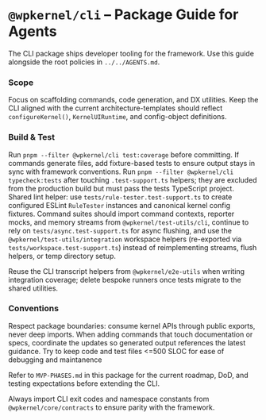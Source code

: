 # `@wpkernel/cli` – Package Guide for Agents

The CLI package ships developer tooling for the framework. Use this guide alongside the root policies in `../../AGENTS.md`.

### Scope

Focus on scaffolding commands, code generation, and DX utilities. Keep the CLI aligned with the current architecture-templates should reflect `configureKernel()`, `KernelUIRuntime`, and config-object definitions.

### Build & Test

Run `pnpm --filter @wpkernel/cli test:coverage` before committing. If commands generate files, add fixture-based tests to ensure output stays in sync with framework conventions.
Run `pnpm --filter @wpkernel/cli typecheck:tests` after touching `.test-support.ts` helpers; they are excluded from the production build but must pass the tests TypeScript project.
Shared lint helper: use `tests/rule-tester.test-support.ts` to create configured ESLint `RuleTester` instances and canonical kernel config fixtures.
Command suites should import command contexts, reporter mocks, and memory streams from `@wpkernel/test-utils/cli`, continue to rely on `tests/async.test-support.ts` for async flushing, and use the `@wpkernel/test-utils/integration` workspace helpers (re-exported via `tests/workspace.test-support.ts`) instead of reimplementing streams, flush helpers, or temp directory setup.

Reuse the CLI transcript helpers from `@wpkernel/e2e-utils` when writing integration coverage; delete bespoke runners once tests migrate to the shared utilities.

### Conventions

Respect package boundaries: consume kernel APIs through public exports, never deep imports. When adding commands that touch documentation or specs, coordinate the updates so generated output references the latest guidance. Try to keep code and test files <=500 SLOC for ease of debugging and maintanence

Refer to `MVP-PHASES.md` in this package for the current roadmap, DoD, and testing expectations before extending the CLI.

Always import CLI exit codes and namespace constants from `@wpkernel/core/contracts` to ensure parity with the framework.
